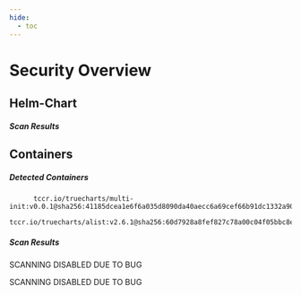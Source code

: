 ```yaml
---
hide:
  - toc
---
```


# Security Overview

<link href="https://truecharts.org/_static/trivy.css" type="text/css" rel="stylesheet" />

## Helm-Chart

##### Scan Results


## Containers

##### Detected Containers

          tccr.io/truecharts/multi-init:v0.0.1@sha256:41185dcea1e6f6a035d8090da40aecc6a69cef66b91dc1332a90c9d22861d367
          tccr.io/truecharts/alist:v2.6.1@sha256:60d7928a8fef827c78a00c04f05bbc8e452a2a026dbbee67ddb6e4ce328628e0

##### Scan Results

SCANNING DISABLED DUE TO BUG

SCANNING DISABLED DUE TO BUG
